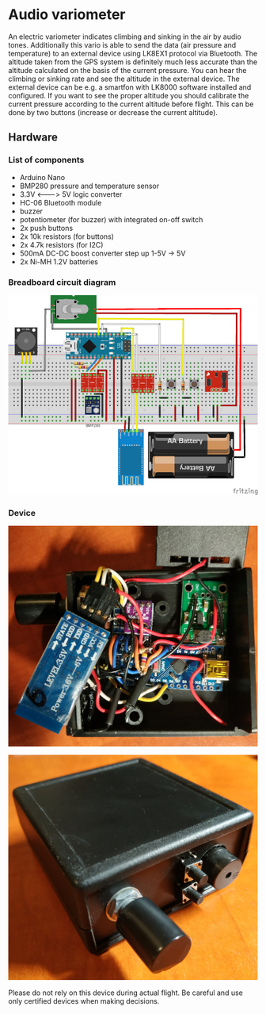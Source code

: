 # Audio variometer
An electric variometer indicates climbing and sinking in the air by audio tones. 
Additionally this vario is able to send the data (air pressure and temperature) to an external device using LK8EX1 protocol via Bluetooth.
The altitude taken from the GPS system is definitely much less accurate than the altitude calculated on the basis of the current pressure.
You can hear the climbing or sinking rate and see the altitude in the external device.
The external device can be e.g. a smartfon with LK8000 software installed and configured.
If you want to see the proper altitude you should calibrate the current pressure according to the current altitude before flight. 
This can be done by two buttons (increase or decrease the current altitude).

## Hardware

### List of components
* Arduino Nano
* BMP280 pressure and temperature sensor
* 3.3V <---> 5V logic converter
* HC-06 Bluetooth module
* buzzer
* potentiometer (for buzzer) with integrated on-off switch
* 2x push buttons
* 2x 10k resistors (for buttons)
* 2x 4.7k resistors (for I2C)
* 500mA DC-DC boost converter step up 1-5V -> 5V
* 2x Ni-MH 1.2V batteries
 
### Breadboard circuit diagram
![circuit](/fz/audio_vario.png)

### Device
![view](/img/audio_vario_inside.jpg)

![view](/img/audio_vario_outside.jpg)

Please do not rely on this device during actual flight.
Be careful and use only certified devices when making decisions.

